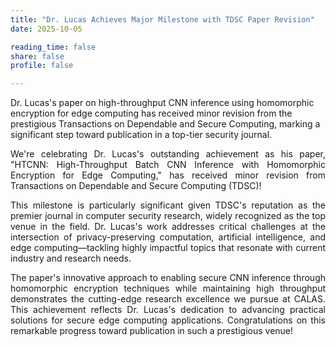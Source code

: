 ```yaml
---
title: "Dr. Lucas Achieves Major Milestone with TDSC Paper Revision"
date: 2025-10-05

reading_time: false
share: false
profile: false

---
```

Dr. Lucas's paper on high-throughput CNN inference using homomorphic encryption for edge computing has received minor revision from the prestigious Transactions on Dependable and Secure Computing, marking a significant step toward publication in a top-tier security journal.
<!--more-->

<div style="text-align: justify">
We're celebrating Dr. Lucas's outstanding achievement as his paper, "HTCNN: High-Throughput Batch CNN Inference with Homomorphic Encryption for Edge Computing," has received minor revision from Transactions on Dependable and Secure Computing (TDSC)!

This milestone is particularly significant given TDSC's reputation as the premier journal in computer security research, widely recognized as the top venue in the field. Dr. Lucas's work addresses critical challenges at the intersection of privacy-preserving computation, artificial intelligence, and edge computing—tackling highly impactful topics that resonate with current industry and research needs.

The paper's innovative approach to enabling secure CNN inference through homomorphic encryption techniques while maintaining high throughput demonstrates the cutting-edge research excellence we pursue at CALAS. This achievement reflects Dr. Lucas's dedication to advancing practical solutions for secure edge computing applications.
Congratulations on this remarkable progress toward publication in such a prestigious venue!
</div>